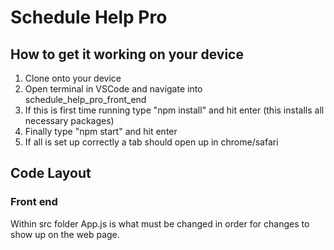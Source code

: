 # Schedule Help Pro

## How to get it working on your device

1. Clone onto your device
2. Open terminal in VSCode and navigate into schedule_help_pro_front_end
3. If this is first time running type "npm install" and hit enter (this installs all necessary packages)
4. Finally type "npm start" and hit enter
5. If all is set up correctly a tab should open up in chrome/safari

## Code Layout

### Front end

Within src folder App.js is what must be changed in order for changes to show up on the web page.
